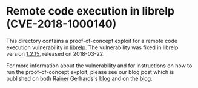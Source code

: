 # Remote code execution in librelp (CVE-2018-1000140)

This directory contains a proof-of-concept exploit for a remote code execution vulnerability in [librelp](https://www.rsyslog.com/librelp/). The vulnerability was fixed in librelp version [1.2.15](https://www.rsyslog.com/librelp-1-2-15/), released on 2018-03-22.

For more information about the vulnerability and for instructions on how to run the proof-of-concept exploit, please see our blog post which is published on both [Rainer Gerhards's blog](https://rainer.gerhards.net/how-we-found-and-fixed-cve-in-librelp) and on the [blog](https://github.blog/category/security/librelp-buffer-overflow-cve-2018-1000140/).
